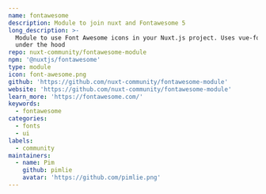 ```yaml
---
name: fontawesome
description: Module to join nuxt and Fontawesome 5
long_description: >-
  Module to use Font Awesome icons in your Nuxt.js project. Uses vue-fontawesome
  under the hood
repo: nuxt-community/fontawesome-module
npm: '@nuxtjs/fontawesome'
type: module
icon: font-awesome.png
github: 'https://github.com/nuxt-community/fontawesome-module'
website: 'https://github.com/nuxt-community/fontawesome-module'
learn_more: 'https://fontawesome.com/'
keywords:
  - fontawesome
categories:
  - fonts
  - ui
labels:
  - community
maintainers:
  - name: Pim
    github: pimlie
    avatar: 'https://github.com/pimlie.png'
---
```

